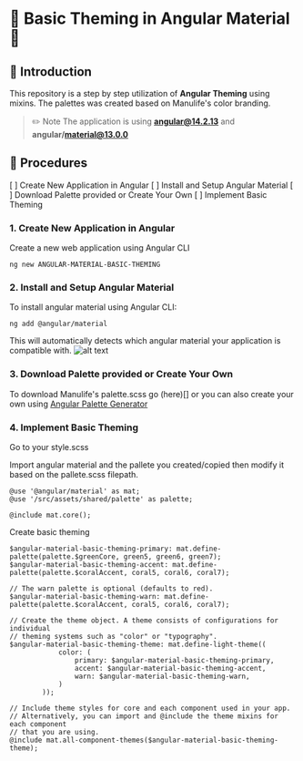 # 🎯 Basic Theming in Angular Material 🎯

## 👋 Introduction
This repository is a step by step utilization of **Angular Theming** using mixins. The palettes was created based on Manulife's color branding.

> ✏️ Note
> The application is using **angular@14.2.13** and **angular/material@13.0.0**


## 📃 Procedures
[ ] Create New Application in Angular
[ ] Install and Setup Angular Material
[ ] Download Palette provided or Create Your Own
[ ] Implement Basic Theming

### 1. Create New Application in Angular
Create a new web application using Angular CLI
```
ng new ANGULAR-MATERIAL-BASIC-THEMING
```

### 2. Install and Setup Angular Material
To install angular material using Angular CLI:
```
ng add @angular/material
```
This will automatically detects which angular material your application is compatible with.
![alt text]()



### 3. Download Palette provided or Create Your Own
To download Manulife's palette.scss go (here)[] or you can also create your own using [Angular Palette Generator](http://mcg.mbitson.com/#!?mcgpalette0=%233f51b5)


### 4. Implement Basic Theming
Go to your style.scss

Import angular material and the pallete you created/copied then modify it based on the pallete.scss filepath. 
```
@use '@angular/material' as mat;
@use '/src/assets/shared/palette' as palette; 

@include mat.core();
```

Create basic theming
```
$angular-material-basic-theming-primary: mat.define-palette(palette.$greenCore, green5, green6, green7);
$angular-material-basic-theming-accent: mat.define-palette(palette.$coralAccent, coral5, coral6, coral7);

// The warn palette is optional (defaults to red).
$angular-material-basic-theming-warn: mat.define-palette(palette.$coralAccent, coral5, coral6, coral7);

// Create the theme object. A theme consists of configurations for individual
// theming systems such as "color" or "typography".
$angular-material-basic-theming-theme: mat.define-light-theme((
            color: (
                primary: $angular-material-basic-theming-primary,
                accent: $angular-material-basic-theming-accent,
                warn: $angular-material-basic-theming-warn,
            )
        ));

// Include theme styles for core and each component used in your app.
// Alternatively, you can import and @include the theme mixins for each component
// that you are using.
@include mat.all-component-themes($angular-material-basic-theming-theme);
```